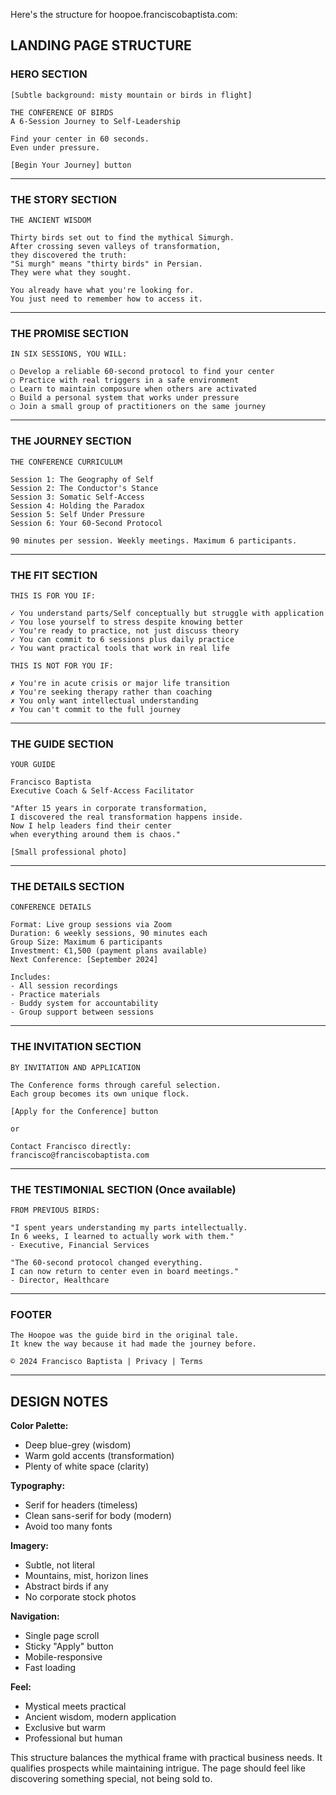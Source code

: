 Here's the structure for hoopoe.franciscobaptista.com:

## **LANDING PAGE STRUCTURE**

### **HERO SECTION**
```
[Subtle background: misty mountain or birds in flight]

THE CONFERENCE OF BIRDS
A 6-Session Journey to Self-Leadership

Find your center in 60 seconds.
Even under pressure.

[Begin Your Journey] button
```

---

### **THE STORY SECTION**
```
THE ANCIENT WISDOM

Thirty birds set out to find the mythical Simurgh.
After crossing seven valleys of transformation,
they discovered the truth:
"Si murgh" means "thirty birds" in Persian.
They were what they sought.

You already have what you're looking for.
You just need to remember how to access it.
```

---

### **THE PROMISE SECTION**
```
IN SIX SESSIONS, YOU WILL:

○ Develop a reliable 60-second protocol to find your center
○ Practice with real triggers in a safe environment
○ Learn to maintain composure when others are activated
○ Build a personal system that works under pressure
○ Join a small group of practitioners on the same journey
```

---

### **THE JOURNEY SECTION**
```
THE CONFERENCE CURRICULUM

Session 1: The Geography of Self
Session 2: The Conductor's Stance
Session 3: Somatic Self-Access
Session 4: Holding the Paradox
Session 5: Self Under Pressure
Session 6: Your 60-Second Protocol

90 minutes per session. Weekly meetings. Maximum 6 participants.
```

---

### **THE FIT SECTION**
```
THIS IS FOR YOU IF:

✓ You understand parts/Self conceptually but struggle with application
✓ You lose yourself to stress despite knowing better
✓ You're ready to practice, not just discuss theory
✓ You can commit to 6 sessions plus daily practice
✓ You want practical tools that work in real life

THIS IS NOT FOR YOU IF:

✗ You're in acute crisis or major life transition
✗ You're seeking therapy rather than coaching
✗ You only want intellectual understanding
✗ You can't commit to the full journey
```

---

### **THE GUIDE SECTION**
```
YOUR GUIDE

Francisco Baptista
Executive Coach & Self-Access Facilitator

"After 15 years in corporate transformation,
I discovered the real transformation happens inside.
Now I help leaders find their center
when everything around them is chaos."

[Small professional photo]
```

---

### **THE DETAILS SECTION**
```
CONFERENCE DETAILS

Format: Live group sessions via Zoom
Duration: 6 weekly sessions, 90 minutes each
Group Size: Maximum 6 participants
Investment: €1,500 (payment plans available)
Next Conference: [September 2024]

Includes:
- All session recordings
- Practice materials
- Buddy system for accountability
- Group support between sessions
```

---

### **THE INVITATION SECTION**
```
BY INVITATION AND APPLICATION

The Conference forms through careful selection.
Each group becomes its own unique flock.

[Apply for the Conference] button

or

Contact Francisco directly:
francisco@franciscobaptista.com
```

---

### **THE TESTIMONIAL SECTION** (Once available)
```
FROM PREVIOUS BIRDS:

"I spent years understanding my parts intellectually.
In 6 weeks, I learned to actually work with them."
- Executive, Financial Services

"The 60-second protocol changed everything.
I can now return to center even in board meetings."
- Director, Healthcare
```

---

### **FOOTER**
```
The Hoopoe was the guide bird in the original tale.
It knew the way because it had made the journey before.

© 2024 Francisco Baptista | Privacy | Terms
```

---

## **DESIGN NOTES**

**Color Palette:**
- Deep blue-grey (wisdom)
- Warm gold accents (transformation)
- Plenty of white space (clarity)

**Typography:**
- Serif for headers (timeless)
- Clean sans-serif for body (modern)
- Avoid too many fonts

**Imagery:**
- Subtle, not literal
- Mountains, mist, horizon lines
- Abstract birds if any
- No corporate stock photos

**Navigation:**
- Single page scroll
- Sticky "Apply" button
- Mobile-responsive
- Fast loading

**Feel:**
- Mystical meets practical
- Ancient wisdom, modern application
- Exclusive but warm
- Professional but human

This structure balances the mythical frame with practical business needs. It qualifies prospects while maintaining intrigue. The page should feel like discovering something special, not being sold to.
